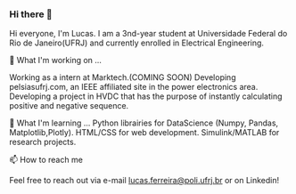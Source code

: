 ### Hi there 👋

Hi everyone, I'm Lucas. I am a 3nd-year student at Universidade Federal do Rio de Janeiro(UFRJ) and currently enrolled in Electrical Engineering.

🔭 What I'm working on ...

Working as a intern at Marktech.(COMING SOON)
Developing pelsiasufrj.com, an IEEE affiliated site in the power electronics area.
Developing a project in HVDC that has the purpose of instantly calculating positive and negative sequence.

🌱 What I'm learning ...
Python librairies for DataScience (Numpy, Pandas, Matplotlib,Plotly).
HTML/CSS for web development.
Simulink/MATLAB for research projects.

📫 How to reach me

Feel free to reach out via e-mail lucas.ferreira@poli.ufrj.br or on Linkedin!



